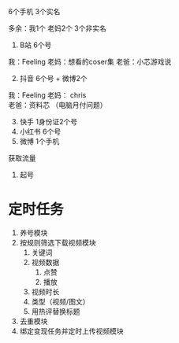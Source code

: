 6个手机   3个实名  

多余：我1个  老妈2个 3个非实名 

1. B站 6个号

我：Feeling
老妈：想看的coser集
老爸：小芯游戏说

2. 抖音 6个号  + 微博2个

我：Feeling
老妈： chris   
老爸：资料芯  （电脑月付问题）

3. 快手  1身份证2个号
4. 小红书 6个号  
5. 微博 1个手机


获取流量
1. 起号

# 定时任务
1. 养号模块
1. 按规则筛选下载视频模块
   1. 关键词
   2. 视频数据
      1. 点赞
      2. 播放
   3. 视频时长
   4. 类型（视频/图文）
   5. 用热评替换标题
2. 去重模块
3. 绑定变现任务并定时上传视频模块


